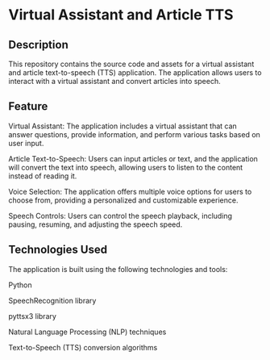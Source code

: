 # Virtual Assistant and Article TTS

## Description
This repository contains the source code and assets for a virtual assistant and article text-to-speech (TTS) application. The application allows users to interact with a virtual assistant and convert articles into speech.

## Feature
Virtual Assistant: The application includes a virtual assistant that can answer questions, provide information, and perform various tasks based on user input.

Article Text-to-Speech: Users can input articles or text, and the application will convert the text into speech, allowing users to listen to the content instead of reading it.

Voice Selection: The application offers multiple voice options for users to choose from, providing a personalized and customizable experience.

Speech Controls: Users can control the speech playback, including pausing, resuming, and adjusting the speech speed.

## Technologies Used
The application is built using the following technologies and tools:

Python

SpeechRecognition library

pyttsx3 library

Natural Language Processing (NLP) techniques

Text-to-Speech (TTS) conversion algorithms

